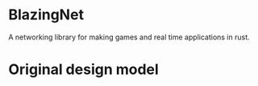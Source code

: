 # BlazingNet
A networking library for making games and real time applications in rust.

# Original design model
